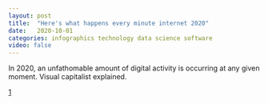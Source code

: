 ```yaml
---
layout: post
title:  "Here's what happens every minute internet 2020"
date:   2020-10-01
categories: infographics technology data science software
video: false
---
```


In 2020, an unfathomable amount of digital activity is occurring at any given moment.  Visual capitalist explained.

[1]

[1]: //www.zerohedge.com/technology/heres-what-happens-every-minute-internet-2020
